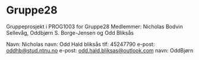 # Gruppe28

Gruppeprosjekt i PROG1003 for Gruppe28
Medlemmer: Nicholas Bodvin Sellevåg,  Oddbjørn S. Borge-Jensen og Odd Bliksås

Navn: Nicholas
navn: Odd Hald bliksås tlf: 45247790    e-post: oddhb@stud.ntnu.no  e-post: odd.hald.bliksas@outlook.com
navn: OddBjørn
